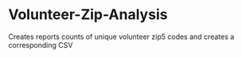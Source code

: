 # Volunteer-Zip-Analysis
Creates reports counts of unique volunteer zip5 codes and creates a corresponding CSV
